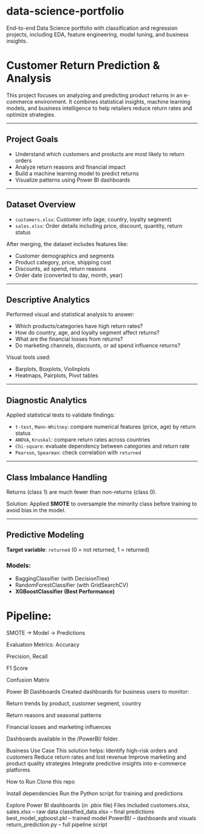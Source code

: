 # data-science-portfolio
End-to-end Data Science portfolio with classification and regression projects, including EDA, feature engineering, model tuning, and business insights.

# Customer Return Prediction & Analysis

This project focuses on analyzing and predicting product returns in an e-commerce environment. It combines statistical insights, machine learning models, and business intelligence to help retailers reduce return rates and optimize strategies.

---

## Project Goals

- Understand which customers and products are most likely to return orders
- Analyze return reasons and financial impact
- Build a machine learning model to predict returns
- Visualize patterns using Power BI dashboards

---

## Dataset Overview

- `customers.xlsx`: Customer info (age, country, loyalty segment)
- `sales.xlsx`: Order details including price, discount, quantity, return status

After merging, the dataset includes features like:
- Customer demographics and segments
- Product category, price, shipping cost
- Discounts, ad spend, return reasons
- Order date (converted to day, month, year)

---

## Descriptive Analytics

Performed visual and statistical analysis to answer:
- Which products/categories have high return rates?
- How do country, age, and loyalty segment affect returns?
- What are the financial losses from returns?
- Do marketing channels, discounts, or ad spend influence returns?

Visual tools used:
- Barplots, Boxplots, Violinplots
- Heatmaps, Pairplots, Pivot tables

---

## Diagnostic Analytics

Applied statistical tests to validate findings:

- `t-test`, `Mann-Whitney`: compare numerical features (price, age) by return status
- `ANOVA`, `Kruskal`: compare return rates across countries
- `Chi-square`: evaluate dependency between categories and return rate
- `Pearson`, `Spearman`: check correlation with `returned`

---

## Class Imbalance Handling

Returns (class 1) are much fewer than non-returns (class 0).

Solution: Applied **SMOTE** to oversample the minority class before training to avoid bias in the model.

---

## Predictive Modeling

**Target variable**: `returned` (0 = not returned, 1 = returned)

### Models:
- BaggingClassifier (with DecisionTree)
- RandomForestClassifier (with GridSearchCV)
- **XGBoostClassifier (Best Performance)**

# Pipeline:
SMOTE → Model → Predictions


Evaluation Metrics:
Accuracy

Precision, Recall

F1 Score

Confusion Matrix

Power BI Dashboards
Created dashboards for business users to monitor:

Return trends by product, customer segment, country

Return reasons and seasonal patterns

Financial losses and marketing influences

Dashboards available in the /PowerBI/ folder.

Business Use Case
This solution helps:
Identify high-risk orders and customers
Reduce return rates and lost revenue
Improve marketing and product quality strategies
Integrate predictive insights into e-commerce platforms

How to Run
Clone this repo

Install dependencies
Run the Python script for training and predictions

Explore Power BI dashboards (in .pbix file)
Files Included
customers.xlsx, sales.xlsx – raw data
classified_data.xlsx – final predictions
best_model_xgboost.pkl – trained model
PowerBI/ – dashboards and visuals
return_prediction.py – full pipeline script






